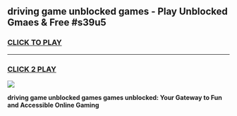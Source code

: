 
## driving game unblocked games - Play Unblocked Gmaes & Free #s39u5
<h3>
<a href="https://premium.freeplayer.one?title=driving_game_unblocked_games&ref=01M">CLICK TO PLAY</a></h3>
<hr>

<h3>
<a href="https://premium.freeplayer.one?title=driving_game_unblocked_games&ref=01M">CLICK 2 PLAY</a>
  
</h3>

<a href="https://premium.freeplayer.one?title=driving_game_unblocked_games&ref=01M"><img src="https://clearcache.store/games.png"></a>


**driving game unblocked games games unblocked: Your Gateway to Fun and Accessible Online Gaming**
